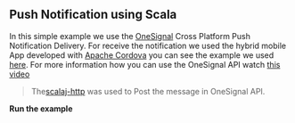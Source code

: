 Push Notification using Scala
---------------------------------
In this simple example we use the [OneSignal](https://onesignal.com/) Cross Platform Push Notification Delivery.
For receive the notification we used the hybrid mobile App developed with [Apache Cordova](http://cordova.apache.org/) you can see the example we used [here](https://github.com/robsonoduarte/learn-cordova/tree/master/push-notification).
For more information how you can use the OneSignal API watch [this video](https://www.youtube.com/watch?v=_jexwbrSFpY&feature=youtu.be)


> The[scalaj-http](https://github.com/scalaj/scalaj-http) was used to Post the message in OneSignal API.

**Run the example**







